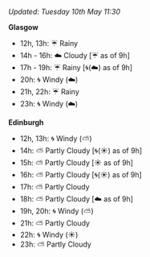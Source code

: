 *Updated: Tuesday 10th May 11:30*

**Glasgow**

* 12h, 13h: :umbrella: Rainy
* 14h - 16h: :cloud: Cloudy [:umbrella: as of 9h]
* 17h - 19h: :umbrella: Rainy [:cyclone:(:cloud:) as of 9h]
* 20h: :cyclone: Windy (:cloud:)
* 21h, 22h: :umbrella: Rainy
* 23h: :cyclone: Windy (:cloud:)

**Edinburgh**

* 12h, 13h: :cyclone: Windy (:partly_sunny:)
* 14h: :partly_sunny: Partly Cloudy [:cyclone:(:sunny:) as of 9h]
* 15h: :partly_sunny: Partly Cloudy [:sunny: as of 9h]
* 16h: :partly_sunny: Partly Cloudy [:cyclone:(:sunny:) as of 9h]
* 17h: :partly_sunny: Partly Cloudy
* 18h: :partly_sunny: Partly Cloudy [:cloud: as of 9h]
* 19h, 20h: :cyclone: Windy (:partly_sunny:)
* 21h: :partly_sunny: Partly Cloudy
* 22h: :cyclone: Windy (:sunny:)
* 23h: :partly_sunny: Partly Cloudy
